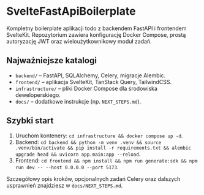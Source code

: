 # SvelteFastApiBoilerplate

Kompletny boilerplate aplikacji todo z backendem FastAPI i frontendem SvelteKit. Repozytorium
zawiera konfigurację Docker Compose, prostą autoryzację JWT oraz wieloużytkownikowy moduł zadań.

## Najważniejsze katalogi

- `backend/` – FastAPI, SQLAlchemy, Celery, migracje Alembic.
- `frontend/` – aplikacja SvelteKit, TanStack Query, TailwindCSS.
- `infrastructure/` – pliki Docker Compose dla środowiska deweloperskiego.
- `docs/` – dodatkowe instrukcje (np. `NEXT_STEPS.md`).

## Szybki start

1. Uruchom kontenery: `cd infrastructure && docker compose up -d`.
2. Backend: `cd backend && python -m venv .venv && source .venv/bin/activate && pip install -r requirements.txt && alembic upgrade head && uvicorn app.main:app --reload`.
3. Frontend: `cd frontend && npm install && npm run generate:sdk && npm run dev -- --host 0.0.0.0 --port 5173`.

Szczegółowy opis kroków, opcjonalnych zadań Celery oraz dalszych usprawnień znajdziesz w `docs/NEXT_STEPS.md`.
